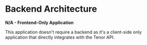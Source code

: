 # Backend Architecture

**N/A - Frontend-Only Application**

This application doesn't require a backend as it's a client-side only application that directly integrates with the Tenor API.
